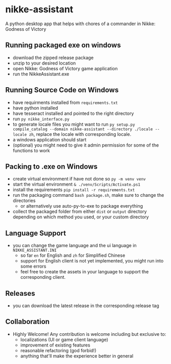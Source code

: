 # nikke-assistant
A python desktop app that helps with chores of a commander in Nikke: Godness of Victory

## Running packaged exe on windows
- download the zipped release package
- unzip to your desired location
- open Nikke: Godness of Victory game application
- run the NikkeAssistant.exe

## Running Source Code on Windows
- have requirments installed from `requirements.txt`
- have python installed
- have tesseract installed and pointed to the right directory
- run `py nikke_interface.py`
- to generate locale files you might want to run `py setup.py compile_catalog --domain nikke-assistant --directory ./locale --locale zh`, replace the locale with corresponding locale.
- a windows application should start
- (optional) you might need to give it admin permission for some of the functions to work

## Packing to .exe on Windows
- create virtual environment if have not done so `py -m venv venv`
- start the virtual environment `& ./venv/Scripts/Activate.ps1`
- install the requirements `pip install -r requirements.txt`
- run the packaging command `bash package.sh`, make sure to change the directories
    - or alternatively use auto-py-to-exe to package everything
- collect the packaged folder from either `dist` or `output` directory depending on which method you used, or your custom directory

## Language Support
- you can change the game language and the ui language in `NIKKE_ASSISTANT.INI`
    - so far `en` for English and `zh` for Simplified Chinese
    - support for English client is not yet implemented, you might run into some errors
    - feel free to create the assets in your language to support the corresponding client.

## Releases
- you can download the latest release in the corresponding release tag

## Collaboration
- Highly Welcome! Any contribution is welcome including but exclusive to:
    - localizations (UI or game client language)
    - improvement of existing features
    - reasonable refactoring (god forbid!)
    - anything that'll make the experience better in general
